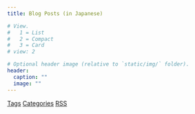 ```yaml
---
title: Blog Posts (in Japanese)

# View.
#   1 = List
#   2 = Compact
#   3 = Card
# view: 2

# Optional header image (relative to `static/img/` folder).
header:
  caption: ""
  image: ""
---
```


[Tags](/tags)
[Categories](/categories)
[RSS](./index.xml)
